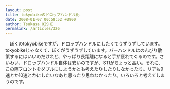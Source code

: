 ```yaml
---
layout: post
title: tokyobikeのドロップハンドル化
date: 2008-01-07 00:58:52 +0900
author: Tsukasa OISHI
permalink: /articles/326
---
```



　ぼくのtokyobikeですが、ドロップハンドルにしたくてうずうずしています。tokyobikeじゃなくて、ぼくがうずうずしています。バーハンドルはのんびり散策するにはいいのだけれど、やっぱり長距離になると手が疲れてくるのです。さいわい、ドロップハンドル自体は安いのですが、STIがちょっと高い。それに、この際フロントをダブルにしようかとも考えたりしたりしなかったり。リアも9速とか10速とかにしたいなあと思ったり思わなかったり。いろいろと考えてしまうのです。  


